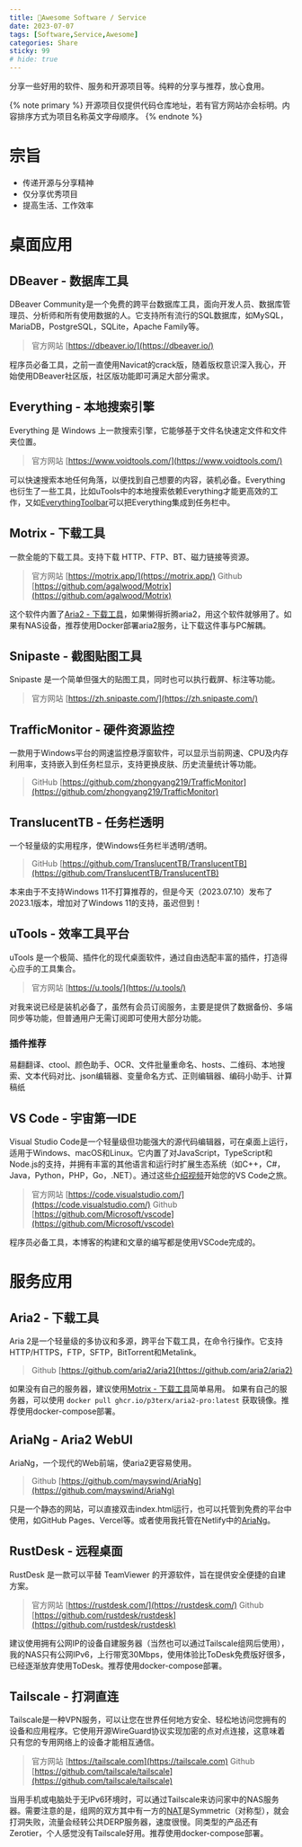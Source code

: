 ```yaml
---
title: 🌈Awesome Software / Service
date: 2023-07-07
tags: [Software,Service,Awesome]
categories: Share
sticky: 99
# hide: true
---
```

分享一些好用的软件、服务和开源项目等。纯粹的分享与推荐，放心食用。
<!--more-->

{% note primary %}
开源项目仅提供代码仓库地址，若有官方网站亦会标明。内容排序方式为项目名称英文字母顺序。
{% endnote %}

# 宗旨
- 传递开源与分享精神
- 仅分享优秀项目
- 提高生活、工作效率

# 桌面应用

## DBeaver - 数据库工具
DBeaver Community是一个免费的跨平台数据库工具，面向开发人员、数据库管理员、分析师和所有使用数据的人。它支持所有流行的SQL数据库，如MySQL，MariaDB，PostgreSQL，SQLite，Apache Family等。
> 官方网站 [https://dbeaver.io/](https://dbeaver.io/)

程序员必备工具，之前一直使用Navicat的crack版，随着版权意识深入我心，开始使用DBeaver社区版，社区版功能即可满足大部分需求。

## Everything - 本地搜索引擎
Everything 是 Windows 上一款搜索引擎，它能够基于文件名快速定文件和文件夹位置。
> 官方网站 [https://www.voidtools.com/](https://www.voidtools.com/)

可以快速搜索本地任何角落，以便找到自己想要的内容，装机必备。Everything也衍生了一些工具，比如uTools中的本地搜索依赖Everything才能更高效的工作，又如[EverythingToolbar](https://github.com/srwi/EverythingToolbar)可以把Everything集成到任务栏中。

## Motrix - 下载工具
一款全能的下载工具。支持下载 HTTP、FTP、BT、磁力链接等资源。
> 官方网站 [https://motrix.app/](https://motrix.app/)
> Github [https://github.com/agalwood/Motrix](https://github.com/agalwood/Motrix)

这个软件内置了[Aria2 - 下载工具](#Aria2-下载工具)，如果懒得折腾aria2，用这个软件就够用了。如果有NAS设备，推荐使用Docker部署aria2服务，让下载这件事与PC解耦。

## Snipaste - 截图贴图工具
Snipaste 是一个简单但强大的贴图工具，同时也可以执行截屏、标注等功能。
> 官方网站 [https://zh.snipaste.com/](https://zh.snipaste.com/)

## TrafficMonitor - 硬件资源监控
一款用于Windows平台的网速监控悬浮窗软件，可以显示当前网速、CPU及内存利用率，支持嵌入到任务栏显示，支持更换皮肤、历史流量统计等功能。
> GitHub [https://github.com/zhongyang219/TrafficMonitor](https://github.com/zhongyang219/TrafficMonitor)

## TranslucentTB - 任务栏透明
一个轻量级的实用程序，使Windows任务栏半透明/透明。
> GitHub [https://github.com/TranslucentTB/TranslucentTB](https://github.com/TranslucentTB/TranslucentTB)

本来由于不支持Windows 11不打算推荐的，但是今天（2023.07.10）发布了2023.1版本，增加对了Windows 11的支持，虽迟但到！

## uTools - 效率工具平台
uTools 是一个极简、插件化的现代桌面软件，通过自由选配丰富的插件，打造得心应手的工具集合。
> 官方网站 [https://u.tools/](https://u.tools/)

对我来说已经是装机必备了，虽然有会员订阅服务，主要是提供了数据备份、多端同步等功能，但普通用户无需订阅即可使用大部分功能。

### 插件推荐
易翻翻译、ctool、颜色助手、OCR、文件批量重命名、hosts、二维码、本地搜索、文本代码对比、json编辑器、变量命名方式、正则编辑器、编码小助手、计算稿纸

## VS Code - 宇宙第一IDE
Visual Studio Code是一个轻量级但功能强大的源代码编辑器，可在桌面上运行，适用于Windows、macOS和Linux。它内置了对JavaScript，TypeScript和Node.js的支持，并拥有丰富的其他语言和运行时扩展生态系统（如C++，C#，Java，Python，PHP，Go，.NET）。通过这些[介绍视频](https://code.visualstudio.com/docs/getstarted/introvideos)开始您的VS Code之旅。
> 官方网站 [https://code.visualstudio.com/](https://code.visualstudio.com/)
> Github [https://github.com/Microsoft/vscode](https://github.com/Microsoft/vscode)

程序员必备工具，本博客的构建和文章的编写都是使用VSCode完成的。

<!-- # 移动应用 -->

# 服务应用

## Aria2 - 下载工具
Aria 2是一个轻量级的多协议和多源，跨平台下载工具，在命令行操作。它支持HTTP/HTTPS，FTP，SFTP，BitTorrent和Metalink。
> Github [https://github.com/aria2/aria2](https://github.com/aria2/aria2)

如果没有自己的服务器，建议使用[Motrix - 下载工具](#Motrix-下载工具)简单易用。
如果有自己的服务器，可以使用 `docker pull ghcr.io/p3terx/aria2-pro:latest` 获取镜像。推荐使用docker-compose部署。

## AriaNg - Aria2 WebUI
AriaNg，一个现代的Web前端，使aria2更容易使用。
> Github [https://github.com/mayswind/AriaNg](https://github.com/mayswind/AriaNg)

只是一个静态的网站，可以直接双击index.html运行，也可以托管到免费的平台中使用，如GitHub Pages、Vercel等。或者使用我托管在Netlify中的[AriaNg](https://aria.awaw.cc/)。

## RustDesk - 远程桌面
RustDesk 是一款可以平替 TeamViewer 的开源软件，旨在提供安全便捷的自建方案。
> 官方网站 [https://rustdesk.com/](https://rustdesk.com/)
> Github [https://github.com/rustdesk/rustdesk](https://github.com/rustdesk/rustdesk)

建议使用拥有公网IP的设备自建服务器（当然也可以通过Tailscale组网后使用），我的NAS只有公网IPv6，上行带宽30Mbps，使用体验比ToDesk免费版好很多，已经逐渐放弃使用ToDesk。推荐使用docker-compose部署。

## Tailscale - 打洞直连
Tailscale是一种VPN服务，可以让您在世界任何地方安全、轻松地访问您拥有的设备和应用程序。它使用开源WireGuard协议实现加密的点对点连接，这意味着只有您的专用网络上的设备才能相互通信。
> 官方网站 [https://tailscale.com](https://tailscale.com)
> Github [https://github.com/tailscale/tailscale](https://github.com/tailscale/tailscale)

当用手机或电脑处于无IPv6环境时，可以通过Tailscale来访问家中的NAS服务器。需要注意的是，组网的双方其中有一方的[NAT](https://www.zhihu.com/question/38729355)是Symmetric（对称型），就会打洞失败，流量会经转公共DERP服务器，速度很慢。同类型的产品还有Zerotier，个人感觉没有Tailscale好用。推荐使用docker-compose部署。
